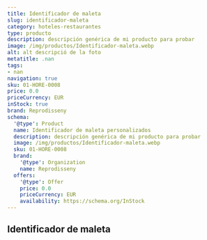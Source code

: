 ```yaml
---
title: Identificador de maleta
slug: identificador-maleta
category: hoteles-restaurantes
type: producto
description: descripción genérica de mi producto para probar
image: /img/productos/Identificador-maleta.webp
alt: alt descripció de la foto
metatitle: .nan
tags:
- nan
navigation: true
sku: 01-HORE-0008
price: 0.0
priceCurrency: EUR
inStock: true
brand: Reprodisseny
schema:
  '@type': Product
  name: Identificador de maleta personalizados
  description: descripción genérica de mi producto para probar
  image: /img/productos/Identificador-maleta.webp
  sku: 01-HORE-0008
  brand:
    '@type': Organization
    name: Reprodisseny
  offers:
    '@type': Offer
    price: 0.0
    priceCurrency: EUR
    availability: https://schema.org/InStock
---
```


## Identificador de maleta

